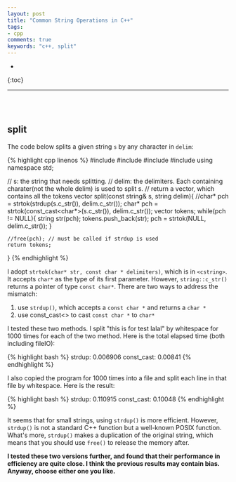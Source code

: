 ```yaml
---
layout: post
title: "Common String Operations in C++"
tags:
- cpp
comments: true
keywords: "c++, split"
---
```


* 
{:toc}

---
<br><br>

## split

The code below splits a given string `s` by any character in `delim`:

{% highlight cpp linenos %}
#include <iostream>
#include <string>
#include <vector>
#include <cstring>
using namespace std;

// s: the string that needs splitting.
// delim: the delimiters. Each containing charater(not the whole delim) is used to split s.
// return a vector, which contains all the tokens
vector<string> split(const string& s, string delim){
    //char* pch = strtok(strdup(s.c_str()), delim.c_str());
    char* pch = strtok(const_cast<char*>(s.c_str()), delim.c_str());
    vector<string> tokens;
    while(pch != NULL){
        string str(pch);
        tokens.push_back(str);
        pch = strtok(NULL, delim.c_str());
    }

    //free(pch); // must be called if strdup is used
    return tokens;
}
{% endhighlight %}

I adopt `strtok(char* str, const char * delimiters)`, which is in `<cstring>`. It accepts `char*` as the type of its first parameter. However, `string::c_str()` returns a pointer of type `const char*`. There are two ways to address the mismatch:

1. use `strdup()`, which accepts a `const char *` and returns a `char *`
2. use const_cast<> to cast `const char *` to `char*`

I tested these two methods. I split "this is for test lalal" by whitespace for 1000 times for each of the two method. Here is the total elapsed time (both including fileIO):

{% highlight bash %}
strdup: 0.006906
const_cast: 0.00841
{% endhighlight %}

I also copied the program for 1000 times into a file and split each line in that file by whitespace. Here is the result:

{% highlight bash %}
strdup: 0.110915
const_cast: 0.10048
{% endhighlight %}

It seems that for small strings, using `strdup()` is more efficient. However, `strdup()` is not a standard C++ function but a well-known POSIX function. What's more, `strdup()` makes a duplication of the original string, which means that you should use `free()` to release the memory after.

**I tested these two versions further, and found that their performance in efficiency are quite close. I think the previous results may contain bias. Anyway, choose either one you like.**
